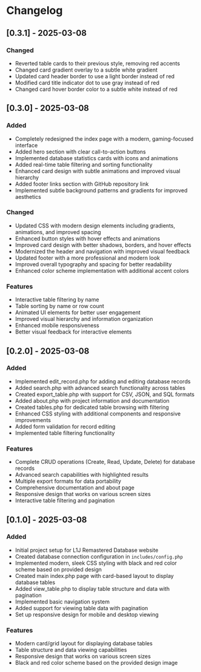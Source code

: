 # Changelog

## [0.3.1] - 2025-03-08

### Changed
- Reverted table cards to their previous style, removing red accents
- Changed card gradient overlay to a subtle white gradient
- Updated card header border to use a light border instead of red
- Modified card title indicator dot to use gray instead of red
- Changed card hover border color to a subtle white instead of red

## [0.3.0] - 2025-03-08

### Added
- Completely redesigned the index page with a modern, gaming-focused interface
- Added hero section with clear call-to-action buttons
- Implemented database statistics cards with icons and animations
- Added real-time table filtering and sorting functionality
- Enhanced card design with subtle animations and improved visual hierarchy
- Added footer links section with GitHub repository link
- Implemented subtle background patterns and gradients for improved aesthetics

### Changed
- Updated CSS with modern design elements including gradients, animations, and improved spacing
- Enhanced button styles with hover effects and animations
- Improved card design with better shadows, borders, and hover effects
- Modernized the header and navigation with improved visual feedback
- Updated footer with a more professional and modern look
- Improved overall typography and spacing for better readability
- Enhanced color scheme implementation with additional accent colors

### Features
- Interactive table filtering by name
- Table sorting by name or row count
- Animated UI elements for better user engagement
- Improved visual hierarchy and information organization
- Enhanced mobile responsiveness
- Better visual feedback for interactive elements

## [0.2.0] - 2025-03-08

### Added
- Implemented edit_record.php for adding and editing database records
- Added search.php with advanced search functionality across tables
- Created export_table.php with support for CSV, JSON, and SQL formats
- Added about.php with project information and documentation
- Created tables.php for dedicated table browsing with filtering
- Enhanced CSS styling with additional components and responsive improvements
- Added form validation for record editing
- Implemented table filtering functionality

### Features
- Complete CRUD operations (Create, Read, Update, Delete) for database records
- Advanced search capabilities with highlighted results
- Multiple export formats for data portability
- Comprehensive documentation and about page
- Responsive design that works on various screen sizes
- Interactive table filtering and pagination

## [0.1.0] - 2025-03-08

### Added
- Initial project setup for L1J Remastered Database website
- Created database connection configuration in `includes/config.php`
- Implemented modern, sleek CSS styling with black and red color scheme based on provided design
- Created main index.php page with card-based layout to display database tables
- Added view_table.php to display table structure and data with pagination
- Implemented basic navigation system
- Added support for viewing table data with pagination
- Set up responsive design for mobile and desktop viewing

### Features
- Modern card/grid layout for displaying database tables
- Table structure and data viewing capabilities
- Responsive design that works on various screen sizes
- Black and red color scheme based on the provided design image